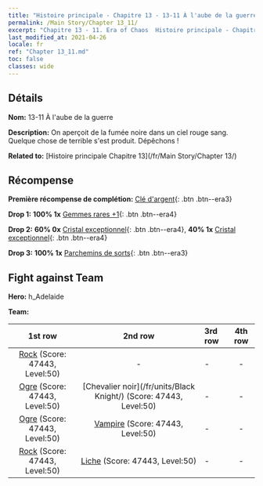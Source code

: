 ```yaml
---
title: "Histoire principale - Chapitre 13 - 13-11 À l'aube de la guerre"
permalink: /Main Story/Chapter 13_11/
excerpt: "Chapitre 13 - 11. Era of Chaos  Histoire principale - Chapitre 13_11. 13-11 À l'aube de la guerre"
last_modified_at: 2021-04-26
locale: fr
ref: "Chapter 13_11.md"
toc: false
classes: wide
---
```


## Détails

 **Nom:** 13-11 À l'aube de la guerre

 **Description:** On aperçoit de la fumée noire dans un ciel rouge sang. Quelque chose de terrible s'est produit. Dépêchons !

 **Related to:** [Histoire principale Chapitre 13](/fr/Main Story/Chapter 13/)

## Récompense

 **Première récompense de complétion:** [Clé d'argent](/ItemsFR/con_693/){: .btn .btn--era3}

 **Drop 1:** **100% 1x** [Gemmes rares +1](/ItemsFR/mat_44/){: .btn .btn--era4}

 **Drop 2:** **60% 0x** [Cristal exceptionnel](/ItemsFR/mat_38/){: .btn .btn--era4}, **40% 1x** [Cristal exceptionnel](/ItemsFR/mat_38/){: .btn .btn--era4}

 **Drop 3:** **100% 1x** [Parchemins de sorts](/ItemsFR/con_694/){: .btn .btn--era3}


## Fight against Team
 **Hero:** h_Adelaide

 **Team:**


  | 1st row | 2nd row | 3rd row | 4th row |
  |:----:|:----:|:----|:----:|
  | [Rock](/fr/units/Roc/) (Score: 47443, Level:50)  | - | - | - |
  | [Ogre](/fr/units/Ogre/) (Score: 47443, Level:50)  | [Chevalier noir](/fr/units/Black Knight/) (Score: 47443, Level:50)  | - | - |
  | [Ogre](/fr/units/Ogre/) (Score: 47443, Level:50)  | [Vampire](/fr/units/Vampire/) (Score: 47443, Level:50)  | - | - |
  | [Rock](/fr/units/Roc/) (Score: 47443, Level:50)  | [Liche](/fr/units/Lich/) (Score: 47443, Level:50)  | - | - |


